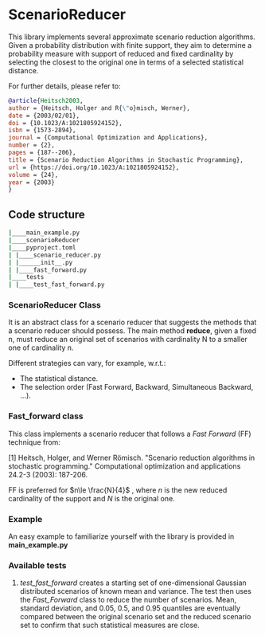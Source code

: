 # ScenarioReducer

This library implements several approximate scenario reduction algorithms. Given a probability distribution with finite support, they aim to determine a probability measure with support of reduced and fixed cardinality by selecting the closest to the original one in terms of a selected statistical distance.

For further details, please refer to:

```Bibtex
@article{Heitsch2003,
author = {Heitsch, Holger and R{\"o}misch, Werner},
date = {2003/02/01},
doi = {10.1023/A:1021805924152},
isbn = {1573-2894},
journal = {Computational Optimization and Applications},
number = {2},
pages = {187--206},
title = {Scenario Reduction Algorithms in Stochastic Programming},
url = {https://doi.org/10.1023/A:1021805924152},
volume = {24},
year = {2003}
}
```

## Code structure

```Bash
|____main_example.py
|____scenarioReducer
|____pyproject.toml
| |____scenario_reducer.py
| |______init__.py
| |____fast_forward.py
|____tests
| |____test_fast_forward.py
```

### ScenarioReducer Class

It is an abstract class for a scenario reducer that suggests the methods that a scenario reducer should possess. The main method **reduce**,  given a fixed n, must reduce an original set of scenarios with cardinality N to a smaller one of cardinality n.

Different strategies can vary, for example, w.r.t.:

- The statistical distance.
- The selection order (Fast Forward, Backward, Simultaneous Backward, ...).

### Fast_forward class

This class implements a scenario reducer that follows a *Fast Forward* (FF) technique from:

[1] Heitsch, Holger, and Werner Römisch. "Scenario reduction algorithms in stochastic programming." Computational optimization and applications 24.2-3 (2003): 187-206.

FF is preferred for $n\le \frac{N}{4}$ , where $n$  is the new reduced cardinality of the support and $N$ is the original one.

### Example

An easy example to familiarize yourself with the library is provided in **main_example.py**

### Available tests

1. *test_fast_forward* creates a starting set of one-dimensional Gaussian distributed scenarios of known mean and variance. The test then uses the *Fast_Forward* class to reduce the number of scenarios. Mean, standard deviation, and 0.05, 0.5, and 0.95 quantiles are eventually compared between the original scenario set and the reduced scenario set to confirm that such statistical measures are close.
